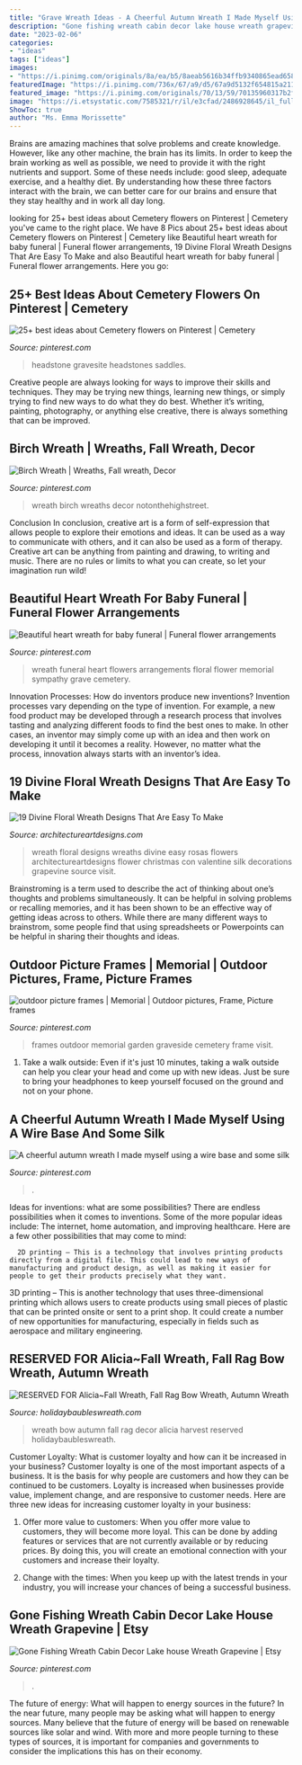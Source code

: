 ```yaml
---
title: "Grave Wreath Ideas - A Cheerful Autumn Wreath I Made Myself Using A Wire Base And Some Silk"
description: "Gone fishing wreath cabin decor lake house wreath grapevine"
date: "2023-02-06"
categories:
- "ideas"
tags: ["ideas"]
images:
- "https://i.pinimg.com/originals/8a/ea/b5/8aeab5616b34ffb9340865ead658f9fc.jpg"
featuredImage: "https://i.pinimg.com/736x/67/a9/d5/67a9d5132f654815a211bacf297cb6e3--planter-garden-planters.jpg"
featured_image: "https://i.pinimg.com/originals/70/13/59/70135960317b2f722c3c33fcdfa0ad43.jpg"
image: "https://i.etsystatic.com/7585321/r/il/e3cfad/2486928645/il_fullxfull.2486928645_kq43.jpg"
ShowToc: true
author: "Ms. Emma Morissette"
---
```



Brains are amazing machines that solve problems and create knowledge. However, like any other machine, the brain has its limits. In order to keep the brain working as well as possible, we need to provide it with the right nutrients and support. Some of these needs include: good sleep, adequate exercise, and a healthy diet. By understanding how these three factors interact with the brain, we can better care for our brains and ensure that they stay healthy and in work all day long.

	

		
looking for 25+ best ideas about Cemetery flowers on Pinterest | Cemetery you've came to the right place. We have 8 Pics about 25+ best ideas about Cemetery flowers on Pinterest | Cemetery like Beautiful heart wreath for baby funeral | Funeral flower arrangements, 19 Divine Floral Wreath Designs That Are Easy To Make and also Beautiful heart wreath for baby funeral | Funeral flower arrangements. Here you go:
		
    
## 25+ Best Ideas About Cemetery Flowers On Pinterest | Cemetery

<img loading=lazy src="https://i.pinimg.com/originals/8a/ea/b5/8aeab5616b34ffb9340865ead658f9fc.jpg" onerror="this.onerror=null;this.src='https://tse3.mm.bing.net/th?id=OIP.FWeL0pwgjfCFb_RgH88tvQHaJ4&amp;pid=15.1';" alt="25+ best ideas about Cemetery flowers on Pinterest | Cemetery">

_Source: pinterest.com_

>headstone gravesite headstones saddles. 

	

Creative people are always looking for ways to improve their skills and techniques. They may be trying new things, learning new things, or simply trying to find new ways to do what they do best. Whether it’s writing, painting, photography, or anything else creative, there is always something that can be improved.

    
## Birch Wreath | Wreaths, Fall Wreath, Decor

<img loading=lazy src="https://i.pinimg.com/originals/6b/24/87/6b2487170b4fe5c714349beb5b3d9d50.jpg" onerror="this.onerror=null;this.src='https://tse4.mm.bing.net/th?id=OIP.oTC-ax2u7ajlBin3rgZD8gHaHZ&amp;pid=15.1';" alt="Birch Wreath | Wreaths, Fall wreath, Decor">

_Source: pinterest.com_

>wreath birch wreaths decor notonthehighstreet. 

	

Conclusion
In conclusion, creative art is a form of self-expression that allows people to explore their emotions and ideas. It can be used as a way to communicate with others, and it can also be used as a form of therapy. Creative art can be anything from painting and drawing, to writing and music. There are no rules or limits to what you can create, so let your imagination run wild!

    
## Beautiful Heart Wreath For Baby Funeral | Funeral Flower Arrangements

<img loading=lazy src="https://i.pinimg.com/originals/8e/4a/5c/8e4a5c7c20f1cc2fdfc0fa3d164282ba.jpg" onerror="this.onerror=null;this.src='https://tse4.mm.bing.net/th?id=OIP.xzxGgZHzu9K8RcnOiUOrxgHaJ4&amp;pid=15.1';" alt="Beautiful heart wreath for baby funeral | Funeral flower arrangements">

_Source: pinterest.com_

>wreath funeral heart flowers arrangements floral flower memorial sympathy grave cemetery. 

	

Innovation Processes: How do inventors produce new inventions?
Invention processes vary depending on the type of invention. For example, a new food product may be developed through a research process that involves tasting and analyzing different foods to find the best ones to make. In other cases, an inventor may simply come up with an idea and then work on developing it until it becomes a reality. However, no matter what the process, innovation always starts with an inventor’s idea.

    
## 19 Divine Floral Wreath Designs That Are Easy To Make

<img loading=lazy src="http://www.architectureartdesigns.com/wp-content/uploads/2017/05/11-15-e1494875699303.jpg" onerror="this.onerror=null;this.src='https://tse3.mm.bing.net/th?id=OIP.p8winyVi3gT9PTUyuznqnwHaIr&amp;pid=15.1';" alt="19 Divine Floral Wreath Designs That Are Easy To Make">

_Source: architectureartdesigns.com_

>wreath floral designs wreaths divine easy rosas flowers architectureartdesigns flower christmas con valentine silk decorations grapevine source visit. 

	

Brainstroming is a term used to describe the act of thinking about one’s thoughts and problems simultaneously. It can be helpful in solving problems or recalling memories, and it has been shown to be an effective way of getting ideas across to others. While there are many different ways to brainstrom, some people find that using spreadsheets or Powerpoints can be helpful in sharing their thoughts and ideas.

    
## Outdoor Picture Frames | Memorial | Outdoor Pictures, Frame, Picture Frames

<img loading=lazy src="https://i.pinimg.com/736x/67/a9/d5/67a9d5132f654815a211bacf297cb6e3--planter-garden-planters.jpg" onerror="this.onerror=null;this.src='https://tse3.mm.bing.net/th?id=OIP.XWlC_o8Nnuj2j6_E2OpJZgAAAA&amp;pid=15.1';" alt="outdoor picture frames | Memorial | Outdoor pictures, Frame, Picture frames">

_Source: pinterest.com_

>frames outdoor memorial garden graveside cemetery frame visit. 

	

1. Take a walk outside: Even if it's just 10 minutes, taking a walk outside can help you clear your head and come up with new ideas. Just be sure to bring your headphones to keep yourself focused on the ground and not on your phone.

    
## A Cheerful Autumn Wreath I Made Myself Using A Wire Base And Some Silk

<img loading=lazy src="https://i.pinimg.com/originals/2b/8a/06/2b8a06fcf6a3c0a705e37558c040a5d8.jpg" onerror="this.onerror=null;this.src='https://tse3.mm.bing.net/th?id=OIP.YdqxxZSRvwlmuAO51HtvaAHaJ4&amp;pid=15.1';" alt="A cheerful autumn wreath I made myself using a wire base and some silk">

_Source: pinterest.com_

>. 

	

Ideas for inventions: what are some possibilities?
There are endless possibilities when it comes to inventions. Some of the more popular ideas include:
The internet, home automation, and improving healthcare. Here are a few other possibilities that may come to mind: 

      2D printing – This is a technology that involves printing products directly from a digital file. This could lead to new ways of manufacturing and product design, as well as making it easier for people to get their products precisely what they want.
3D printing – This is another technology that uses three-dimensional printing which allows users to create products using small pieces of plastic that can be printed onsite or sent to a print shop. It could create a number of new opportunities for manufacturing, especially in fields such as aerospace and military engineering.

    
## RESERVED FOR Alicia~Fall Wreath, Fall Rag Bow Wreath, Autumn Wreath

<img loading=lazy src="https://i.etsystatic.com/7585321/r/il/e3cfad/2486928645/il_fullxfull.2486928645_kq43.jpg" onerror="this.onerror=null;this.src='https://tse3.mm.bing.net/th?id=OIP.lnapc5T5pOr0pavxOUjdQgHaJ4&amp;pid=15.1';" alt="RESERVED FOR Alicia~Fall Wreath, Fall Rag Bow Wreath, Autumn Wreath">

_Source: holidaybaubleswreath.com_

>wreath bow autumn fall rag decor alicia harvest reserved holidaybaubleswreath. 

	

Customer Loyalty: What is customer loyalty and how can it be increased in your business?
Customer loyalty is one of the most important aspects of a business. It is the basis for why people are customers and how they can be continued to be customers. Loyalty is increased when businesses provide value, implement change, and are responsive to customer needs. Here are three new ideas for increasing customer loyalty in your business:
1. Offer more value to customers: When you offer more value to customers, they will become more loyal. This can be done by adding features or services that are not currently available or by reducing prices. By doing this, you will create an emotional connection with your customers and increase their loyalty.

2. Change with the times: When you keep up with the latest trends in your industry, you will increase your chances of being a successful business.

    
## Gone Fishing Wreath Cabin Decor Lake House Wreath Grapevine | Etsy

<img loading=lazy src="https://i.pinimg.com/originals/70/13/59/70135960317b2f722c3c33fcdfa0ad43.jpg" onerror="this.onerror=null;this.src='https://tse4.mm.bing.net/th?id=OIP.pfE_5Nddk84rShOwveeOSAHaJ4&amp;pid=15.1';" alt="Gone Fishing Wreath Cabin Decor Lake house Wreath Grapevine | Etsy">

_Source: pinterest.com_

>. 

	

The future of energy: What will happen to energy sources in the future?
In the near future, many people may be asking what will happen to energy sources. Many believe that the future of energy will be based on renewable sources like solar and wind. With more and more people turning to these types of sources, it is important for companies and governments to consider the implications this has on their economy.

